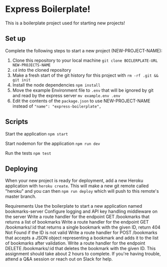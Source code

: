 # Express Boilerplate!

This is a boilerplate project used for starting new projects!

## Set up

Complete the following steps to start a new project (NEW-PROJECT-NAME):

1. Clone this repository to your local machine `git clone BOILERPLATE-URL NEW-PROJECTS-NAME`
2. `cd` into the cloned repository
3. Make a fresh start of the git history for this project with `rm -rf .git && git init`
4. Install the node dependencies `npm install`
5. Move the example Environment file to `.env` that will be ignored by git and read by the express server `mv example.env .env`
6. Edit the contents of the `package.json` to use NEW-PROJECT-NAME instead of `"name": "express-boilerplate",`

## Scripts

Start the application `npm start`

Start nodemon for the application `npm run dev`

Run the tests `npm test`

## Deploying

When your new project is ready for deployment, add a new Heroku application with `heroku create`. This will make a new git remote called "heroku" and you can then `npm run deploy` which will push to this remote's master branch.

Requirements
Use the boilerplate to start a new application named bookmarks-server
Configure logging and API key handling middleware on the server
Write a route handler for the endpoint GET /bookmarks that returns a list of bookmarks
Write a route handler for the endpoint GET /bookmarks/:id that returns a single bookmark with the given ID, return 404 Not Found if the ID is not valid
Write a route handler for POST /bookmarks that accepts a JSON object representing a bookmark and adds it to the list of bookmarks after validation.
Write a route handler for the endpoint DELETE /bookmarks/:id that deletes the bookmark with the given ID.
This assignment should take about 2 hours to complete. If you're having trouble, attend a Q&A session or reach out on Slack for help.
